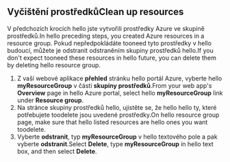 ## <a name="clean-up-resources"></a><span data-ttu-id="3499a-101">Vyčištění prostředků</span><span class="sxs-lookup"><span data-stu-id="3499a-101">Clean up resources</span></span>

<span data-ttu-id="3499a-102">V předchozích krocích hello jste vytvořili prostředky Azure ve skupině prostředků.</span><span class="sxs-lookup"><span data-stu-id="3499a-102">In hello preceding steps, you created Azure resources in a resource group.</span></span> <span data-ttu-id="3499a-103">Pokud nepředpokládáte tooneed tyto prostředky v hello budoucí, můžete je odstranit odstraněním skupiny prostředků hello.</span><span class="sxs-lookup"><span data-stu-id="3499a-103">If you don't expect tooneed these resources in hello future, you can delete them by deleting hello resource group.</span></span>
 
1. <span data-ttu-id="3499a-104">Z vaší webové aplikace **přehled** stránku hello portál Azure, vyberte hello **myResourceGroup** v části **skupiny prostředků**.</span><span class="sxs-lookup"><span data-stu-id="3499a-104">From your web app's **Overview** page in hello Azure portal, select hello **myResourceGroup** link under **Resource group**.</span></span>
2. <span data-ttu-id="3499a-105">Na stránce skupiny prostředků hello, ujistěte se, že hello hello ty, které potřebujete toodelete jsou uvedené prostředky.</span><span class="sxs-lookup"><span data-stu-id="3499a-105">On hello resource group page, make sure that hello listed resources are hello ones you want toodelete.</span></span>
3. <span data-ttu-id="3499a-106">Vyberte **odstranit**, typ **myResourceGroup** v hello textového pole a pak vyberte **odstranit**.</span><span class="sxs-lookup"><span data-stu-id="3499a-106">Select **Delete**, type **myResourceGroup** in hello text box, and then select **Delete**.</span></span>
